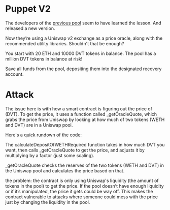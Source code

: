 # Puppet V2

The developers of the [previous pool](https://damnvulnerabledefi.xyz/challenges/puppet/) seem to have learned the lesson. And released a new version.

Now they’re using a Uniswap v2 exchange as a price oracle, along with the recommended utility libraries. Shouldn't that be enough?

You start with 20 ETH and 10000 DVT tokens in balance. The pool has a million DVT tokens in balance at risk!

Save all funds from the pool, depositing them into the designated recovery account.


# Attack 

The issue here is with how a smart contract is figuring out the price of (DVT). To get the price, it uses a function called _getOracleQuote, which grabs the price from Uniswap by looking at how much of two tokens (WETH and DVT) are in a Uniswap pool.

Here's a quick rundown of the code:

The calculateDepositOfWETHRequired function takes in how much DVT you want, then calls _getOracleQuote to get the price, and adjusts it by multiplying by a factor (just some scaling).

_getOracleQuote checks the reserves of the two tokens (WETH and DVT) in the Uniswap pool and calculates the price based on that.

the problem: the contract is only using Uniswap's liquidity (the amount of tokens in the pool) to get the price. If the pool doesn’t have enough liquidity or if it’s manipulated, the price it gets could be way off. This makes the contract vulnerable to attacks where someone could mess with the price just by changing the liquidity in the pool.